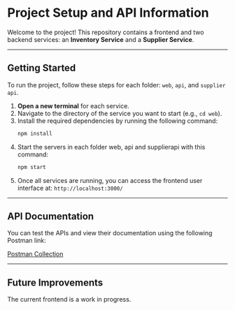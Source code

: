 # Project Setup and API Information

Welcome to the project! This repository contains a frontend and two backend services: an **Inventory Service** and a **Supplier Service**.

---

## Getting Started

To run the project, follow these steps for each folder: `web`, `api`, and `supplier api`.

1.  **Open a new terminal** for each service.
2.  Navigate to the directory of the service you want to start (e.g., `cd web`).
3.  Install the required dependencies by running the following command:
    ```bash
    npm install
    ```
4.  Start the servers in each folder web, api and supplierapi with this command:
    ```bash
    npm start
    ```
5.  Once all services are running, you can access the frontend user interface at:
    `http://localhost:3000/`

---

## API Documentation

You can test the APIs and view their documentation using the following Postman link:

[Postman Collection](https://deol-satish-4889455.postman.co/workspace/Deol-Satish's-Workspace~e6ad1cba-aeb0-48d8-8f74-d7917576655a/collection/47331187-989de0c5-71fe-43be-9dd4-f62349eff946?action=share&source=copy-link&creator=47331187)

---

## Future Improvements

The current frontend is a work in progress.